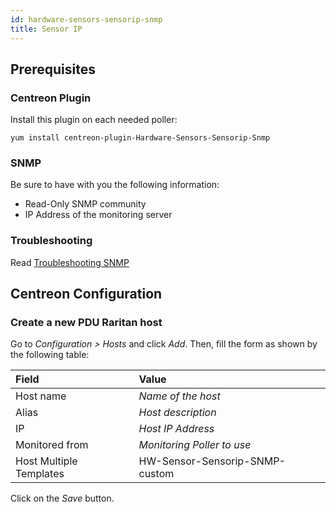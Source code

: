 ```yaml
---
id: hardware-sensors-sensorip-snmp
title: Sensor IP
---
```


## Prerequisites

### Centreon Plugin

Install this plugin on each needed poller:

``` shell
yum install centreon-plugin-Hardware-Sensors-Sensorip-Snmp
```

### SNMP

Be sure to have with you the following information:

  - Read-Only SNMP community
  - IP Address of the monitoring server

### Troubleshooting

Read [Troubleshooting
SNMP](../getting-started/how-to-guides/troubleshooting-plugins.md#troubleshooting-snmp)

## Centreon Configuration

### Create a new PDU Raritan host

Go to *Configuration \> Hosts* and click *Add*. Then, fill the form as shown by
the following table:

| Field                                | Value                          |
| :----------------------------------- | :----------------------------- |
| Host name                            | *Name of the host*             |
| Alias                                | *Host description*             |
| IP                                   | *Host IP Address*              |
| Monitored from                       | *Monitoring Poller to use*     |
| Host Multiple Templates              | HW-Sensor-Sensorip-SNMP-custom |

Click on the *Save* button.
